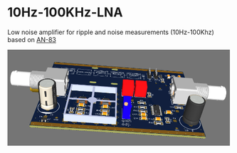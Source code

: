 # 10Hz-100KHz-LNA
Low noise amplifier for ripple and noise measurements (10Hz-100Khz)
based on <a href="https://github.com/vinayshanbhag/10Hz-100KHz-LNA/blob/main/an-83.pdf">AN-83</a>

<img src="https://raw.githubusercontent.com/vinayshanbhag/10Hz-100KHz-LNA/refs/heads/main/3d.png" width="500"/>
